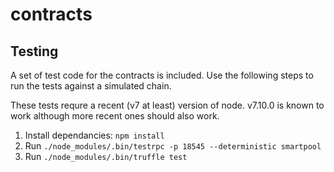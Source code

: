 # contracts

## Testing

A set of test code for the contracts is included.  Use the following steps to run the tests against a simulated chain.

These tests requre a recent (v7 at least) version of node.  v7.10.0 is known to work although more recent ones should also work.

1. Install dependancies: `npm install`
2. Run `./node_modules/.bin/testrpc -p 18545 --deterministic smartpool`
3. Run `./node_modules/.bin/truffle test`
